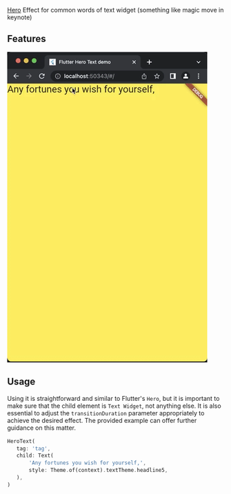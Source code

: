 <!-- 
This README describes the package. If you publish this package to pub.dev,
this README's contents appear on the landing page for your package.

For information about how to write a good package README, see the guide for
[writing package pages](https://dart.dev/guides/libraries/writing-package-pages). 

For general information about developing packages, see the Dart guide for
[creating packages](https://dart.dev/guides/libraries/create-library-packages)
and the Flutter guide for
[developing packages and plugins](https://flutter.dev/developing-packages). 
-->

[Hero](https://api.flutter.dev/flutter/widgets/Hero-class.html) Effect for common words of text widget (something like magic move in keynote)

## Features

![HeroText](https://github.com/sshadkany/HeroText/blob/master/example/img/BrowserPreview.gif?raw=true)

## Usage

Using it is straightforward and similar to Flutter's `Hero`, but it is important to make sure that the child element is `Text Widget`, not anything else. It is also essential to adjust the `transitionDuration` parameter appropriately to achieve the desired effect. The provided example can offer further guidance on this matter.
```dart
HeroText(
   tag: 'tag',
   child: Text(
       'Any fortunes you wish for yourself,',
       style: Theme.of(context).textTheme.headline5,
   ),
)
```

